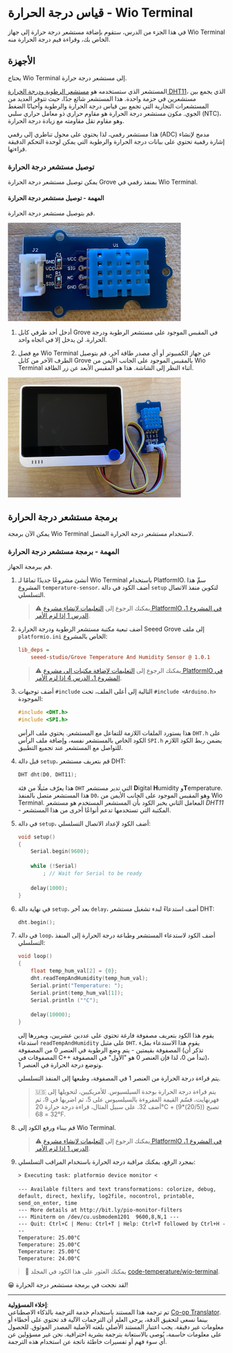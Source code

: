<!--
CO_OP_TRANSLATOR_METADATA:
{
  "original_hash": "59263d094f20b302053888cd236880c3",
  "translation_date": "2025-08-26T22:17:31+00:00",
  "source_file": "2-farm/lessons/1-predict-plant-growth/wio-terminal-temp.md",
  "language_code": "ar"
}
-->
# قياس درجة الحرارة - Wio Terminal

في هذا الجزء من الدرس، ستقوم بإضافة مستشعر درجة حرارة إلى جهاز Wio Terminal الخاص بك، وقراءة قيم درجة الحرارة منه.

## الأجهزة

يحتاج Wio Terminal إلى مستشعر درجة حرارة.

المستشعر الذي ستستخدمه هو [مستشعر الرطوبة ودرجة الحرارة DHT11](https://www.seeedstudio.com/Grove-Temperature-Humidity-Sensor-DHT11.html)، الذي يجمع بين مستشعرين في حزمة واحدة. هذا المستشعر شائع جدًا، حيث تتوفر العديد من المستشعرات التجارية التي تجمع بين قياس درجة الحرارة والرطوبة وأحيانًا الضغط الجوي. مكون مستشعر درجة الحرارة هو مقاوم حراري ذو معامل حراري سلبي (NTC)، وهو مقاوم تقل مقاومته مع زيادة درجة الحرارة.

هذا مستشعر رقمي، لذا يحتوي على محول تناظري إلى رقمي (ADC) مدمج لإنشاء إشارة رقمية تحتوي على بيانات درجة الحرارة والرطوبة التي يمكن لوحدة التحكم الدقيقة قراءتها.

### توصيل مستشعر درجة الحرارة

يمكن توصيل مستشعر درجة الحرارة Grove بمنفذ رقمي في Wio Terminal.

#### المهمة - توصيل مستشعر درجة الحرارة

قم بتوصيل مستشعر درجة الحرارة.

![مستشعر درجة الحرارة Grove](../../../../../translated_images/grove-dht11.07f8eafceee170043efbb53e1d15722bd4e00fbaa9ff74290b57e9f66eb82c17.ar.png)

1. أدخل أحد طرفي كابل Grove في المقبس الموجود على مستشعر الرطوبة ودرجة الحرارة. لن يدخل إلا في اتجاه واحد.

1. مع فصل Wio Terminal عن جهاز الكمبيوتر أو أي مصدر طاقة آخر، قم بتوصيل الطرف الآخر من كابل Grove بالمقبس الموجود على الجانب الأيمن من Wio Terminal أثناء النظر إلى الشاشة. هذا هو المقبس الأبعد عن زر الطاقة.

![مستشعر درجة الحرارة Grove متصل بالمقبس الأيمن](../../../../../translated_images/wio-temperature-sensor.2934928f38c7f79a68d24879d2c8986c78244696f931e2e33c293f426ecdc0ad.ar.png)

## برمجة مستشعر درجة الحرارة

يمكن الآن برمجة Wio Terminal لاستخدام مستشعر درجة الحرارة المتصل.

### المهمة - برمجة مستشعر درجة الحرارة

قم ببرمجة الجهاز.

1. أنشئ مشروعًا جديدًا تمامًا لـ Wio Terminal باستخدام PlatformIO. سمِّ هذا المشروع `temperature-sensor`. أضف الكود في دالة `setup` لتكوين منفذ الاتصال التسلسلي.

    > ⚠️ يمكنك الرجوع إلى [التعليمات لإنشاء مشروع PlatformIO في المشروع 1، الدرس 1 إذا لزم الأمر](../../../1-getting-started/lessons/1-introduction-to-iot/wio-terminal.md#create-a-platformio-project).

1. أضف تبعية مكتبة مستشعر الرطوبة ودرجة الحرارة Seeed Grove إلى ملف `platformio.ini` الخاص بالمشروع:

    ```ini
    lib_deps =
        seeed-studio/Grove Temperature And Humidity Sensor @ 1.0.1
    ```

    > ⚠️ يمكنك الرجوع إلى [التعليمات لإضافة مكتبات إلى مشروع PlatformIO في المشروع 1، الدرس 4 إذا لزم الأمر](../../../1-getting-started/lessons/4-connect-internet/wio-terminal-mqtt.md#install-the-wifi-and-mqtt-arduino-libraries).

1. أضف توجيهات `#include` التالية إلى أعلى الملف، تحت `#include <Arduino.h>` الموجودة:

    ```cpp
    #include <DHT.h>
    #include <SPI.h>
    ```

    هذا يستورد الملفات اللازمة للتفاعل مع المستشعر. يحتوي ملف الرأس `DHT.h` على الكود الخاص بالمستشعر نفسه، وإضافة ملف الرأس `SPI.h` يضمن ربط الكود اللازم للتواصل مع المستشعر عند تجميع التطبيق.

1. قبل دالة `setup`، قم بتعريف مستشعر DHT:

    ```cpp
    DHT dht(D0, DHT11);
    ```

    هذا يعرّف مثيلًا من فئة `DHT` التي تدير مستشعر **D**igital **H**umidity و**T**emperature. هذا المستشعر متصل بالمنفذ `D0`، وهو المقبس الموجود على الجانب الأيمن من Wio Terminal. المعامل الثاني يخبر الكود بأن المستشعر المستخدم هو مستشعر *DHT11* - المكتبة التي تستخدمها تدعم أنواعًا أخرى من هذا المستشعر.

1. في دالة `setup`، أضف الكود لإعداد الاتصال التسلسلي:

    ```cpp
    void setup()
    {
        Serial.begin(9600);
    
        while (!Serial)
            ; // Wait for Serial to be ready
    
        delay(1000);
    }
    ```

1. في نهاية دالة `setup`، بعد آخر `delay`، أضف استدعاءً لبدء تشغيل مستشعر DHT:

    ```cpp
    dht.begin();
    ```

1. في دالة `loop`، أضف الكود لاستدعاء المستشعر وطباعة درجة الحرارة إلى المنفذ التسلسلي:

    ```cpp
    void loop()
    {
        float temp_hum_val[2] = {0};
        dht.readTempAndHumidity(temp_hum_val);
        Serial.print("Temperature: ");
        Serial.print(temp_hum_val[1]);
        Serial.println ("°C");
    
        delay(10000);
    }
    ```

    يقوم هذا الكود بتعريف مصفوفة فارغة تحتوي على عددين عشريين، ويمررها إلى استدعاء `readTempAndHumidity` على مثيل `DHT`. يقوم هذا الاستدعاء بملء المصفوفة بقيمتين - يتم وضع الرطوبة في العنصر 0 من المصفوفة (تذكر أن المصفوفات في C++ تبدأ من 0، لذا فإن العنصر 0 هو "الأول" في المصفوفة)، وتوضع درجة الحرارة في العنصر 1.

    يتم قراءة درجة الحرارة من العنصر 1 في المصفوفة، وطبعها إلى المنفذ التسلسلي.

    > 🇺🇸 يتم قراءة درجة الحرارة بوحدة السيلسيوس. للأمريكيين، لتحويلها إلى فهرنهايت، قسّم القيمة المقروءة بالسيلسيوس على 5، ثم اضربها في 9، ثم أضف 32. على سبيل المثال، قراءة درجة حرارة 20°C تصبح ((20/5)*9) + 32 = 68°F.

1. قم ببناء ورفع الكود إلى Wio Terminal.

    > ⚠️ يمكنك الرجوع إلى [التعليمات لإنشاء مشروع PlatformIO في المشروع 1، الدرس 1 إذا لزم الأمر](../../../1-getting-started/lessons/1-introduction-to-iot/wio-terminal.md#write-the-hello-world-app).

1. بمجرد الرفع، يمكنك مراقبة درجة الحرارة باستخدام المراقب التسلسلي:

    ```output
    > Executing task: platformio device monitor <
    
    --- Available filters and text transformations: colorize, debug, default, direct, hexlify, log2file, nocontrol, printable, send_on_enter, time
    --- More details at http://bit.ly/pio-monitor-filters
    --- Miniterm on /dev/cu.usbmodem1201  9600,8,N,1 ---
    --- Quit: Ctrl+C | Menu: Ctrl+T | Help: Ctrl+T followed by Ctrl+H ---
    Temperature: 25.00°C
    Temperature: 25.00°C
    Temperature: 25.00°C
    Temperature: 24.00°C
    ```

> 💁 يمكنك العثور على هذا الكود في المجلد [code-temperature/wio-terminal](../../../../../2-farm/lessons/1-predict-plant-growth/code-temperature/wio-terminal).

😀 لقد نجحت في برمجة مستشعر درجة الحرارة!

---

**إخلاء المسؤولية**:  
تم ترجمة هذا المستند باستخدام خدمة الترجمة بالذكاء الاصطناعي [Co-op Translator](https://github.com/Azure/co-op-translator). بينما نسعى لتحقيق الدقة، يرجى العلم أن الترجمات الآلية قد تحتوي على أخطاء أو معلومات غير دقيقة. يجب اعتبار المستند الأصلي بلغته الأصلية المصدر الموثوق. للحصول على معلومات حاسمة، يُوصى بالاستعانة بترجمة بشرية احترافية. نحن غير مسؤولين عن أي سوء فهم أو تفسيرات خاطئة ناتجة عن استخدام هذه الترجمة.